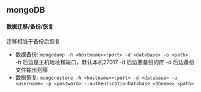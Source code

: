## mongoDB
#### 数据迁移/备份/恢复
迁移相当于备份后恢复
* 数据备份:  `mongodump -h <hostname><:port> -d <database> -o <path>`  
-h 后边是主机地址和端口，默认本机27017 -d 后边要备份的库 -o 后边备份文件输出到哪  
* 数据恢复:  `mongorestore -h <hostname><:port> -d <database> -u <username> -p <password> --authenticationDatabase <dbname> <path>`  